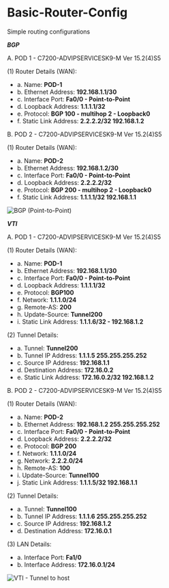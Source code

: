 # Basic-Router-Config
Simple routing configurations

***BGP*** 

A. POD 1 - C7200-ADVIPSERVICESK9-M Ver 15.2(4)S5

(1) Router Details (WAN):
* a. Name: **POD-1**
* b. Ethernet Address: **192.168.1.1/30**
* c. Interface Port: **Fa0/0 - Point-to-Point**
* d. Loopback Address: **1.1.1.1/32**
* e. Protocol: **BGP 100 - multihop 2 - Loopback0**
* f. Static Link Address: **2.2.2.2/32 192.168.1.2**

B. POD 2 - C7200-ADVIPSERVICESK9-M Ver 15.2(4)S5

(1) Router Details (WAN):
* a. Name: **POD-2**
* b. Ethernet Address: **192.168.1.2/30**
* c. Interface Port: **Fa0/0 - Point-to-Point**
* d. Loopback Address: **2.2.2.2/32**
* e. Protocol: **BGP 200 - multihop 2 - Loopback0**
* f. Static Link Address: **1.1.1.1/32 192.168.1.1**

![BGP (Point-to-Point)](https://user-images.githubusercontent.com/51066040/58451474-f50dbe80-8156-11e9-908f-2cfb7ec36535.png)

***VTI***

A. POD 1 - C7200-ADVIPSERVICESK9-M Ver 15.2(4)S5

(1) Router Details (WAN):
* a. Name: **POD-1**
* b. Ethernet Address: **192.168.1.1/30**
* c. Interface Port: **Fa0/0 - Point-to-Point**
* d. Loopback Address: **1.1.1.1/32**
* e. Protocol: **BGP100**
* f. Network: **1.1.1.0/24**
* g. Remote-AS: **200**
* h. Update-Source: **Tunnel200**
* i. Static Link Address: **1.1.1.6/32 - 192.168.1.2**

(2) Tunnel Details:
* a. Tunnel: **Tunnel200**
* b. Tunnel IP Address: **1.1.1.5 255.255.255.252**
* c. Source IP Address: **192.168.1.1**
* d. Destination Address: **172.16.0.2**
* e. Static Link Address: **172.16.0.2/32 192.168.1.2**

B. POD 2 - C7200-ADVIPSERVICESK9-M Ver 15.2(4)S5

(1) Router Details (WAN):
* a. Name: **POD-2**
* b. Ethernet Address: **192.168.1.2 255.255.255.252**
* c. Interface Port: **Fa0/0 - Point-to-Point**
* d. Loopback Address: **2.2.2.2/32**
* e. Protocol: **BGP 200**
* f. Network: **1.1.1.0/24**
* g. Network: **2.2.2.0/24**
* h. Remote-AS: **100**
* i. Update-Source: **Tunnel100**
* j. Static Link Address: **1.1.1.5/32 192.168.1.1**

(2) Tunnel Details:
* a. Tunnel: **Tunnel100**
* b. Tunnel IP Address: **1.1.1.6 255.255.255.252**
* c. Source IP Address: **192.168.1.2**
* d. Destination Address: **172.16.0.1**

(3) LAN Details:
* a. Interface Port: **Fa1/0**
* b. Interface Address: **172.16.0.1/24**

![VTI - Tunnel to host](https://user-images.githubusercontent.com/51066040/58454957-6489ab00-8163-11e9-8244-97ba1816f5f5.png)

